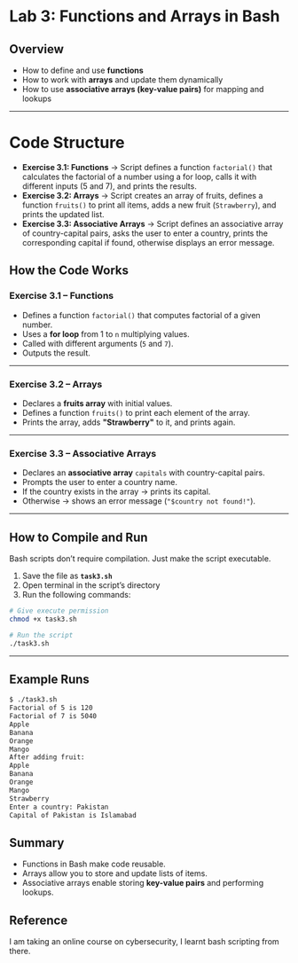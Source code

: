 # Lab 3: Functions and Arrays in Bash

##  Overview
- How to define and use **functions**  
- How to work with **arrays** and update them dynamically  
- How to use **associative arrays (key-value pairs)** for mapping and lookups  

---
# Code Structure

- **Exercise 3.1: Functions** → Script defines a function `factorial()` that calculates the factorial of a number using a for loop, calls it with different inputs (5 and 7), and prints the results.  
- **Exercise 3.2: Arrays** → Script creates an array of fruits, defines a function `fruits()` to print all items, adds a new fruit (`Strawberry`), and prints the updated list.  
- **Exercise 3.3: Associative Arrays** → Script defines an associative array of country-capital pairs, asks the user to enter a country, prints the corresponding capital if found, otherwise displays an error message.  


## How the Code Works

### Exercise 3.1 – Functions

* Defines a function `factorial()` that computes factorial of a given number.
* Uses a **for loop** from 1 to `n` multiplying values.
* Called with different arguments (`5` and `7`).
* Outputs the result.

---

### Exercise 3.2 – Arrays

* Declares a **fruits array** with initial values.
* Defines a function `fruits()` to print each element of the array.
* Prints the array, adds **"Strawberry"** to it, and prints again.

---

### Exercise 3.3 – Associative Arrays

* Declares an **associative array** `capitals` with country-capital pairs.
* Prompts the user to enter a country name.
* If the country exists in the array → prints its capital.
* Otherwise → shows an error message (`"$country not found!"`).

---

## How to Compile and Run

Bash scripts don’t require compilation. Just make the script executable.

1. Save the file as **`task3.sh`**
2. Open terminal in the script’s directory
3. Run the following commands:

```bash
# Give execute permission
chmod +x task3.sh

# Run the script
./task3.sh
```

---

## Example Runs

```bash
$ ./task3.sh
Factorial of 5 is 120
Factorial of 7 is 5040
Apple
Banana
Orange
Mango
After adding fruit:
Apple
Banana
Orange
Mango
Strawberry
Enter a country: Pakistan
Capital of Pakistan is Islamabad
```
## Summary

* Functions in Bash make code reusable.
* Arrays allow you to store and update lists of items.
* Associative arrays enable storing **key-value pairs** and performing lookups.

## Reference
I am taking an online course on cybersecurity, I learnt bash scripting from there.